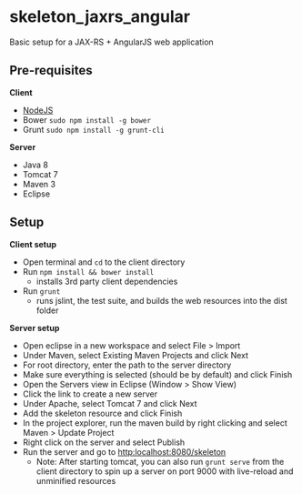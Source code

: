 # skeleton_jaxrs_angular
Basic setup for a JAX-RS + AngularJS web application

## Pre-requisites

**Client**
* [NodeJS](http://nodejs.org/)
* Bower `sudo npm install -g bower`
* Grunt `sudo npm install -g grunt-cli`

**Server**
* Java 8
* Tomcat 7
* Maven 3
* Eclipse

## Setup

**Client setup**
* Open terminal and `cd` to the client directory
* Run `npm install && bower install`
  * installs 3rd party client dependencies
* Run `grunt`
  * runs jslint, the test suite, and builds the web resources into the dist folder

**Server setup**
* Open eclipse in a new workspace and select File > Import
* Under Maven, select Existing Maven Projects and click Next
* For root directory, enter the path to the server directory
* Make sure everything is selected (should be by default) and click Finish
* Open the Servers view in Eclipse (Window > Show View)
* Click the link to create a new server
* Under Apache, select Tomcat 7 and click Next
* Add the skeleton resource and click Finish
* In the project explorer, run the maven build by right clicking and select Maven > Update Project
* Right click on the server and select Publish
* Run the server and go to [http:localhost:8080/skeleton](http:localhost:8080/skeleton)
  * Note: After starting tomcat, you can also run `grunt serve` from the client directory to spin up a server on port 9000 with live-reload and unminified resources
